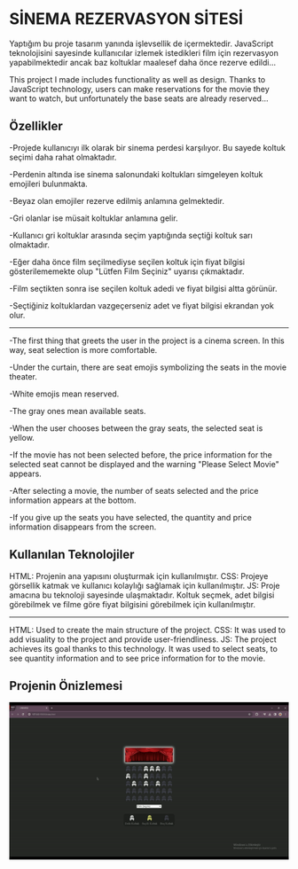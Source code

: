 <h1>SİNEMA REZERVASYON SİTESİ</h1>

Yaptığım bu proje tasarım yanında işlevsellik de içermektedir. JavaScript teknolojisini sayesinde kullanıcılar izlemek istedikleri film için rezervasyon yapabilmektedir ancak baz koltuklar maalesef daha önce rezerve edildi...

 
This project I made includes functionality as well as design. Thanks to JavaScript technology, users can make reservations for the movie they want to watch, but unfortunately the base seats are already reserved...

 
<h2>Özellikler</h2>

-Projede kullanıcıyı ilk olarak bir sinema perdesi karşılıyor. Bu sayede koltuk seçimi daha rahat olmaktadır.

-Perdenin altında ise sinema salonundaki koltukları simgeleyen koltuk emojileri bulunmakta. 

-Beyaz olan emojiler rezerve edilmiş anlamına gelmektedir. 

-Gri olanlar ise müsait koltuklar anlamına gelir. 

-Kullanıcı gri koltuklar arasında seçim yaptığında seçtiği koltuk sarı olmaktadır. 

-Eğer daha önce film seçilmediyse seçilen koltuk için fiyat bilgisi gösterilememekte olup "Lütfen Film Seçiniz" uyarısı çıkmaktadır.

-Film seçtikten sonra ise seçilen koltuk adedi ve fiyat bilgisi altta görünür.

-Seçtiğiniz koltuklardan vazgeçerseniz adet ve fiyat bilgisi ekrandan yok olur.

---

-The first thing that greets the user in the project is a cinema screen. In this way, seat selection is more comfortable.

-Under the curtain, there are seat emojis symbolizing the seats in the movie theater.

-White emojis mean reserved.

-The gray ones mean available seats. 

-When the user chooses between the gray seats, the selected seat is yellow. 

-If the movie has not been selected before, the price information for the selected seat cannot be displayed and the warning "Please Select Movie" appears.

-After selecting a movie, the number of seats selected and the price information appears at the bottom.

-If you give up the seats you have selected, the quantity and price information disappears from the screen.


<h2>Kullanılan Teknolojiler</h2>

HTML: Projenin ana yapısını oluşturmak için kullanılmıştır.
CSS: Projeye görsellik katmak ve kullanıcı kolaylığı sağlamak için kullanılmıştır. 
JS: Proje amacına bu teknoloji sayesinde ulaşmaktadır. Koltuk seçmek, adet bilgisi görebilmek ve filme göre fiyat bilgisini görebilmek için kullanılmıştır.

---

HTML: Used to create the main structure of the project.
CSS: It was used to add visuality to the project and provide user-friendliness. 
JS: The project achieves its goal thanks to this technology. It was used to select seats, to see quantity information and to see price information for to the movie.
 
 


<h2>Projenin Önizlemesi</h2>

![](ekran.gif)



